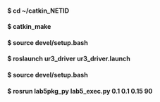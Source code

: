 #### $ cd ~/catkin_NETID

#### $ catkin_make

#### $ source devel/setup.bash
#### $ roslaunch ur3_driver ur3_driver.launch  

#### $ source devel/setup.bash
#### $ rosrun lab5pkg_py lab5_exec.py 0.1 0.1 0.15 90

